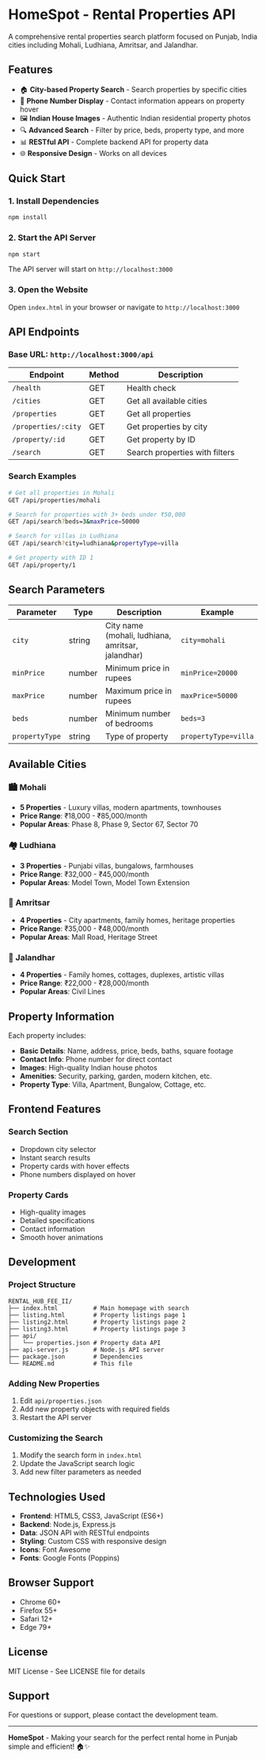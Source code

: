 # HomeSpot - Rental Properties API

A comprehensive rental properties search platform focused on Punjab, India cities including Mohali, Ludhiana, Amritsar, and Jalandhar.

## Features

- 🏠 **City-based Property Search** - Search properties by specific cities
- 📱 **Phone Number Display** - Contact information appears on property hover
- 🖼️ **Indian House Images** - Authentic Indian residential property photos
- 🔍 **Advanced Search** - Filter by price, beds, property type, and more
- 📊 **RESTful API** - Complete backend API for property data
- 🌐 **Responsive Design** - Works on all devices

## Quick Start

### 1. Install Dependencies
```bash
npm install
```

### 2. Start the API Server
```bash
npm start
```

The API server will start on `http://localhost:3000`

### 3. Open the Website
Open `index.html` in your browser or navigate to `http://localhost:3000`

## API Endpoints

### Base URL: `http://localhost:3000/api`

| Endpoint | Method | Description |
|----------|--------|-------------|
| `/health` | GET | Health check |
| `/cities` | GET | Get all available cities |
| `/properties` | GET | Get all properties |
| `/properties/:city` | GET | Get properties by city |
| `/property/:id` | GET | Get property by ID |
| `/search` | GET | Search properties with filters |

### Search Examples

```bash
# Get all properties in Mohali
GET /api/properties/mohali

# Search for properties with 3+ beds under ₹50,000
GET /api/search?beds=3&maxPrice=50000

# Search for villas in Ludhiana
GET /api/search?city=ludhiana&propertyType=villa

# Get property with ID 1
GET /api/property/1
```

## Search Parameters

| Parameter | Type | Description | Example |
|-----------|------|-------------|---------|
| `city` | string | City name (mohali, ludhiana, amritsar, jalandhar) | `city=mohali` |
| `minPrice` | number | Minimum price in rupees | `minPrice=20000` |
| `maxPrice` | number | Maximum price in rupees | `maxPrice=50000` |
| `beds` | number | Minimum number of bedrooms | `beds=3` |
| `propertyType` | string | Type of property | `propertyType=villa` |

## Available Cities

### 🏙️ Mohali
- **5 Properties** - Luxury villas, modern apartments, townhouses
- **Price Range**: ₹18,000 - ₹85,000/month
- **Popular Areas**: Phase 8, Phase 9, Sector 67, Sector 70

### 🏘️ Ludhiana  
- **3 Properties** - Punjabi villas, bungalows, farmhouses
- **Price Range**: ₹32,000 - ₹45,000/month
- **Popular Areas**: Model Town, Model Town Extension

### 🕌 Amritsar
- **4 Properties** - City apartments, family homes, heritage properties
- **Price Range**: ₹35,000 - ₹48,000/month
- **Popular Areas**: Mall Road, Heritage Street

### 🏡 Jalandhar
- **4 Properties** - Family homes, cottages, duplexes, artistic villas
- **Price Range**: ₹22,000 - ₹28,000/month
- **Popular Areas**: Civil Lines

## Property Information

Each property includes:
- **Basic Details**: Name, address, price, beds, baths, square footage
- **Contact Info**: Phone number for direct contact
- **Images**: High-quality Indian house photos
- **Amenities**: Security, parking, garden, modern kitchen, etc.
- **Property Type**: Villa, Apartment, Bungalow, Cottage, etc.

## Frontend Features

### Search Section
- Dropdown city selector
- Instant search results
- Property cards with hover effects
- Phone numbers displayed on hover

### Property Cards
- High-quality images
- Detailed specifications
- Contact information
- Smooth hover animations

## Development

### Project Structure
```
RENTAL_HUB_FEE_II/
├── index.html          # Main homepage with search
├── listing.html        # Property listings page 1
├── listing2.html       # Property listings page 2  
├── listing3.html       # Property listings page 3
├── api/
│   └── properties.json # Property data API
├── api-server.js       # Node.js API server
├── package.json        # Dependencies
└── README.md           # This file
```

### Adding New Properties

1. Edit `api/properties.json`
2. Add new property objects with required fields
3. Restart the API server

### Customizing the Search

1. Modify the search form in `index.html`
2. Update the JavaScript search logic
3. Add new filter parameters as needed

## Technologies Used

- **Frontend**: HTML5, CSS3, JavaScript (ES6+)
- **Backend**: Node.js, Express.js
- **Data**: JSON API with RESTful endpoints
- **Styling**: Custom CSS with responsive design
- **Icons**: Font Awesome
- **Fonts**: Google Fonts (Poppins)

## Browser Support

- Chrome 60+
- Firefox 55+
- Safari 12+
- Edge 79+

## License

MIT License - See LICENSE file for details

## Support

For questions or support, please contact the development team.

---

**HomeSpot** - Making your search for the perfect rental home in Punjab simple and efficient! 🏠✨
